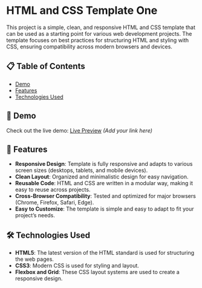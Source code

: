 
# HTML and CSS Template One

This project is a simple, clean, and responsive HTML and CSS template that can be used as a starting point for various web development projects. The template focuses on best practices for structuring HTML and styling with CSS, ensuring compatibility across modern browsers and devices.

## 📋 Table of Contents

- [Demo](#demo)
- [Features](#features)
- [Technologies Used](#technologies-used)


## 🚀 Demo

Check out the live demo: [Live Preview](#) _(Add your link here)_

## 🎨 Features

- **Responsive Design**: Template is fully responsive and adapts to various screen sizes (desktops, tablets, and mobile devices).
- **Clean Layout**: Organized and minimalistic design for easy navigation.
- **Reusable Code**: HTML and CSS are written in a modular way, making it easy to reuse across projects.
- **Cross-Browser Compatibility**: Tested and optimized for major browsers (Chrome, Firefox, Safari, Edge).
- **Easy to Customize**: The template is simple and easy to adapt to fit your project’s needs.

## 🛠️ Technologies Used

- **HTML5**: The latest version of the HTML standard is used for structuring the web pages.
- **CSS3**: Modern CSS is used for styling and layout.
- **Flexbox and Grid**: These CSS layout systems are used to create a responsive design.
  

